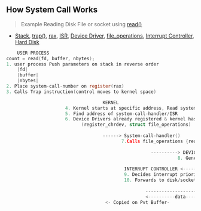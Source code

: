 ## How System Call Works
> Example Reading Disk File or socket using [read()](/Networking/OSI-Layers/Layer-4/Socket_Programming/APIs_Structures)

- [Stack](https://sites.google.com/site/amitinterviewpreparation/c-1), [trap()](/Motherboard/CPU/Memory/Virtual_Physical_Memory/Terms.md), [rax](/Motherboard/CPU/Memory/CPU_Registers), [ISR](/Operating_Systems/Linux/Kernel/Interrupts/Interrupt_from_HWDevice_to_CPU), [Device Driver](/Device_Drivers), [file_operations](/Device_Drivers/Linux), [Interrupt Controller](/Operating_Systems/Linux/Kernel/Interrupts/Interrupt_from_HWDevice_to_CPU), [Hard Disk](/Motherboard/CPU/Memory/Hard_Disk)
```c
    USER PROCESS
count = read(fd, buffer, nbytes);
1. user process Push parameters on stack in reverse order
    |fd|
    |buffer|
    |nbytes|
2. Place system-call-number on register(rax)
3. Calls Trap instruction(control moves to kernel space)

                                    KERNEL
                      4. Kernel starts at specific address, Read system-call-number from register
                      5. Find address of system-call-handler/ISR
                      6. Device Drivers already registered & kernel has file_operations 
                            (register_chrdev, struct file_operations)
                            
                                    ------> System-call-handler()
                                           7.Calls file_operations {read()}
                                             
                                                      ----------> DEVICE DRIVER
                                                                8. Generates Interrupt & sends to IC(Interrupt Controller)
                                                                
                                            INTERRUPT CONTROLLER <-----------------------------------------
                                            9. Decides interrupt priority
                                            10. Forwards to disk/socket
                                            
                                                    -----------------------> HARD DISK
                                                    <----------data-------------
                                     <- Copied on Pvt Buffer-               
```
